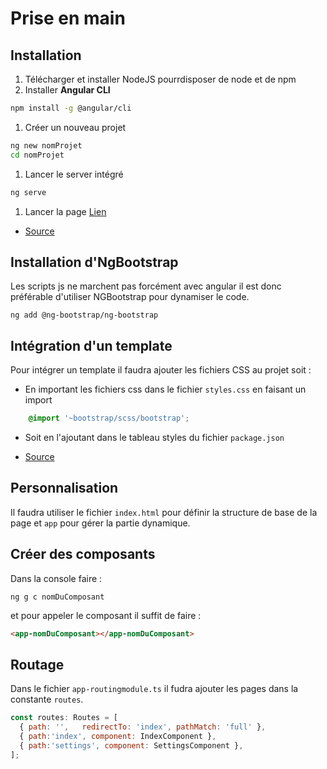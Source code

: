 # Prise en main

## Installation

1. Télécharger et installer NodeJS pourrdisposer de node et de npm
1. Installer **Angular CLI**

  ```bash
  npm install -g @angular/cli
  ```

1. Créer un nouveau projet

  ```bash
  ng new nomProjet
  cd nomProjet
  ```

1. Lancer le server intégré

  ```bash
  ng serve
  ```

1. Lancer la page [Lien](http://localhost:4200/)

* [Source](https://angular.io/cli)
  
## Installation d'NgBootstrap

Les scripts js ne marchent pas forcément avec angular il est donc préférable d'utiliser NGBootstrap pour dynamiser le code.

```console
ng add @ng-bootstrap/ng-bootstrap
```

## Intégration d'un template

Pour intégrer un template il faudra ajouter les fichiers CSS au projet soit :  

* En important les fichiers css dans le fichier `styles.css` en faisant un import
  
```css
    @import '~bootstrap/scss/bootstrap';
```

* Soit en l'ajoutant dans le tableau styles du fichier `package.json`

* [Source](https://ng-bootstrap.github.io/#/home)

## Personnalisation

Il faudra utiliser le fichier `index.html` pour définir la structure de base de la page et `app` pour gérer la partie dynamique.

## Créer des composants

Dans la console faire :

```console
ng g c nomDuComposant
```

et pour appeler le composant il suffit de faire :

```html
<app-nomDuComposant></app-nomDuComposant>
```

## Routage

Dans le fichier `app-routingmodule.ts` il fudra ajouter les pages dans la constante ``routes``.

```javascript
const routes: Routes = [
  { path: '',   redirectTo: 'index', pathMatch: 'full' },
  { path:'index', component: IndexComponent },
  { path:'settings', component: SettingsComponent },
];
```

